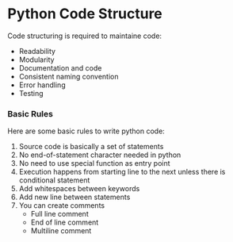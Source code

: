 # Python Code Structure

Code structuring is required to maintaine code:
  - Readability
  - Modularity
  - Documentation and code
  - Consistent naming convention
  - Error handling
  - Testing

### Basic Rules

Here are some basic rules to write python code:
1. Source code is basically a set of statements
2. No end-of-statement character needed in python
3. No need to use special function as entry point
4. Execution happens from starting line to the next unless there is conditional statement
5. Add whitespaces between keywords
6. Add new line between statements
7. You can create comments
    - Full line comment
    - End of line comment
    - Multiline comment
